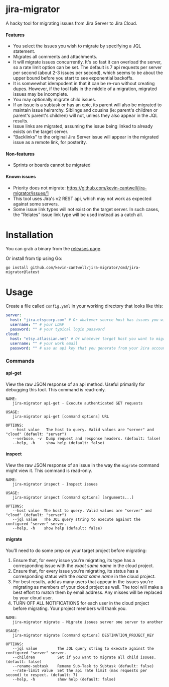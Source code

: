 # jira-migrator
A hacky tool for migrating issues from Jira Server to Jira Cloud.

#### Features
* You select the issues you wish to migrate by specifying a JQL statement.
* Migrates all comments and attachments.
* It will migrate issues concurrently. It's so fast it can overload the server, so a rate limit option can be set. The default is 7 api requests per server per second (about 2-3 issues per second), which seems to be about the upper bound before you start to see exponential backoffs.
* It is somwewhat idempodent in that it can be re-run without creating dupes. However, if the tool fails in the middle of a migration, migrated issues may be incomplete.
* You may optionally migrate child issues.
* If an issue is a subtask or has an epic, its parent will also be migrated to maintain issue heirarchy. Siblings and cousins (ie: parent's children or parent's parent's children) will not, unless they also appear in the JQL results.
* Issue links are migrated, assuming the issue being linked to already exists on the target server.
* "Backlinks" to the original Jira Server issue will appear in the migrated issue as a remote link, for posterity.

#### Non-features
* Sprints or boards cannot be migrated

#### Known issues
* Priority does not migrate: https://github.com/kevin-cantwell/jira-migrator/issues/1
* This tool uses Jira's v2 REST api, which may not work as expected against some servers.
* Some issue link types will not exist on the target server. In such cases, the "Relates" issue link type will be used instead as a catch all.

# Installation
You can grab a binary from the [releases page](https://github.com/kevin-cantwell/jira-migrator/releases).

Or install from tip using Go:
```
go install github.com/kevin-cantwell/jira-migrator/cmd/jira-migrator@latest
```

# Usage
Create a file called `config.yaml` in your working directory that looks like this:
```yaml
server:
  host: "jira.etsycorp.com" # Or whatever source host has issues you wish to migrate
  username: "" # your LDAP
  password: "" # your typical login password
cloud:
  host: "etsy.atlassian.net" # Or whatever target host you want to migrate to.
  username: "" # your work email
  password: "" # use an api key that you generate from your Jira account
```

### Commands

#### api-get
View the raw JSON response of an api method. Useful primarily for debugging this tool. This command is read-only.

```
NAME:
   jira-migrator api-get - Execute authenticated GET requests

USAGE:
   jira-migrator api-get [command options] URL

OPTIONS:
   --host value   The host to query. Valid values are "server" and "cloud" (default: "server")
   --verbose, -v  Dump request and response headers. (default: false)
   --help, -h     show help (default: false)
```

#### inspect
View the raw JSON response of an issue in the way the `migrate` command might view it. This command is read-only.

```
NAME:
   jira-migrator inspect - Inspect issues

USAGE:
   jira-migrator inspect [command options] [arguments...]

OPTIONS:
   --host value  The host to query. Valid values are "server" and "cloud" (default: "server")
   --jql value   The JQL query string to execute against the configured "server" server.
   --help, -h    show help (default: false)

```

#### migrate
You'll need to do some prep on your target project before migrating:
1. Ensure that, for every issue you're migrating, its type has a corresponding issue with the _*exact same name*_ in the cloud project.
2. Ensure that, for every issue you're migrating, its status has a corresponding status with the _*exact same name*_ in the cloud project.
3. For best results, add as many users that appear in the issues you're migrating as members of your cloud project as well. The tool will make a best effort to match them by email address. Any misses will be replaced by your cloud user.
4. TURN OFF ALL NOTIFICATIONS for each user in the cloud project before migrating. Your project members will thank you.

```
NAME:
   jira-migrator migrate - Migrate issues server one server to another

USAGE:
   jira-migrator migrate [command options] DESTINATION_PROJECT_KEY

OPTIONS:
   --jql value         The JQL query string to execute against the configured "server" server.
   --children          Set if you want to migrate all child issues. (default: false)
   --rename-subtask    Rename Sub-Task to Subtask (default: false)
   --rate-limit value  Set the api rate limit (max requests per second) to respect. (default: 7)
   --help, -h          show help (default: false)
```